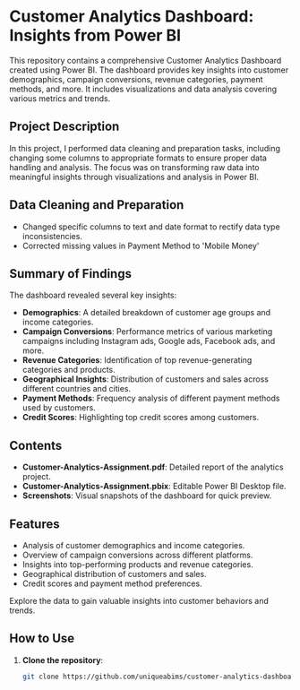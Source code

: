 # Customer Analytics Dashboard: Insights from Power BI

This repository contains a comprehensive Customer Analytics Dashboard created using Power BI. The dashboard provides key insights into customer demographics, campaign conversions, revenue categories, payment methods, and more. It includes visualizations and data analysis covering various metrics and trends.

## Project Description

In this project, I performed data cleaning and preparation tasks, including changing some columns to appropriate formats to ensure proper data handling and analysis. The focus was on transforming raw data into meaningful insights through visualizations and analysis in Power BI.



## Data Cleaning and Preparation

- Changed specific columns to text and date format to rectify data type inconsistencies.
- Corrected missing values in Payment Method to 'Mobile Money'

## Summary of Findings

The dashboard revealed several key insights:

- **Demographics**: A detailed breakdown of customer age groups and income categories.
- **Campaign Conversions**: Performance metrics of various marketing campaigns including Instagram ads, Google ads, Facebook ads, and more.
- **Revenue Categories**: Identification of top revenue-generating categories and products.
- **Geographical Insights**: Distribution of customers and sales across different countries and cities.
- **Payment Methods**: Frequency analysis of different payment methods used by customers.
- **Credit Scores**: Highlighting top credit scores among customers.

## Contents

- **Customer-Analytics-Assignment.pdf**: Detailed report of the analytics project.
- **Customer-Analytics-Assignment.pbix**: Editable Power BI Desktop file.
- **Screenshots**: Visual snapshots of the dashboard for quick preview.

## Features

- Analysis of customer demographics and income categories.
- Overview of campaign conversions across different platforms.
- Insights into top-performing products and revenue categories.
- Geographical distribution of customers and sales.
- Credit scores and payment method preferences.

Explore the data to gain valuable insights into customer behaviors and trends.

## How to Use

1. **Clone the repository**:
   ```bash
   git clone https://github.com/uniqueabims/customer-analytics-dashboard.git
